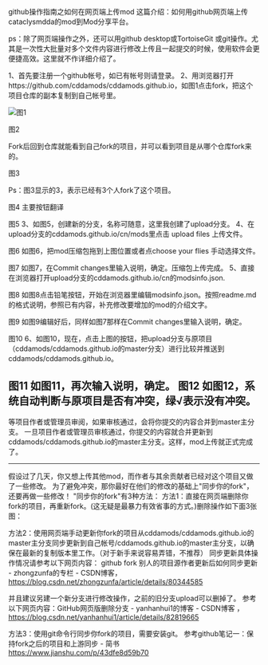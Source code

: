 github操作指南之如何在网页端上传mod
这篇介绍：如何用github网页端上传cataclysmdda的mod到Mod分享平台。

ps：除了网页端操作之外，还可以用github desktop或TortoiseGit 或git操作。尤其是一次性大批量对多个文件内容进行修改上传且一起提交的时候，使用软件会更便捷高效。这里就不作详细介绍了。

1、首先要注册一个github帐号，如已有帐号则请登录。
2、用浏览器打开https://github.com/cddamods/cddamods.github.io，如图1点击fork，把这个项目仓库的副本复制到自己帐号里。
 
![图1](https://upload-images.jianshu.io/upload_images/7643202-e011e66301c17649.gif?imageMogr2/auto-orient/strip)

 
图2

Fork后回到仓库就能看到自己fork的项目，并可以看到项目是从哪个仓库fork来的。
 
图3

Ps：图3显示的3，表示已经有3个人fork了这个项目。


 
图4 主要按钮翻译
 
图5
3、如图5，创建新的分支，名称可随意，这里我创建了upload分支。
4、在upload分支的cddamods.github.io/cn/mods里点击 upload files 上传文件。
 
图6
如图6，把mod压缩包拖到上图位置或者点choose your flies 手动选择文件。
 
图7
如图7，在Commit changes里输入说明，确定。压缩包上传完成。
5、直接在浏览器打开upload分支的cddamods.github.io/cn的modsinfo.json.
 
图8
如图8点击铅笔按钮，开始在浏览器里编辑modsinfo.json。按照readme.md的格式说明，参照已有内容，补充修改要增加的mod的介绍文字。

 
图9
如图9编辑好后，同样如图7那样在Commit changes里输入说明，确定。

 
图10
6、如图10，现在，点击上图的按钮，把upload分支与原项目（cddamods/cddamods.github.io的master分支）进行比较并推送到cddamods/cddamods.github.io。
 
图11
如图11，再次输入说明，确定。
 图12
如图12，系统自动判断与原项目是否有冲突，绿√表示没有冲突。
---------------------------------
等项目作者或管理员审阅，如果审核通过，会将你提交的内容合并到master主分支。
一旦项目作者或管理员审核通过，你提交的内容就合并更新到cddamods/cddamods.github.io的master主分支。这样，mod上传就正式完成了。

-------------------------
假设过了几天，你又想上传其他mod，而作者与其余贡献者已经对这个项目又做了一些修改。
为了避免冲突，那你最好在他们的修改的基础上"同步你的fork"，还要再做一些修改！
"同步你的fork"有3种方法：
方法1：直接在网页端删除你fork的项目，再重新fork。(这无疑是最暴力有效省事的方式。)删除操作如下面3张图：
 
 
 

方法2：使用网页端手动更新你fork的项目从cddamods/cddamods.github.io的master主分支同步更新到自己帐号/cddamods.github.io的master主分支，以确保在最新的复制版本里工作。（对于新手来说容易弄错，不推荐）
同步更新具体操作情况请参考以下网页内容：
github fork 别人的项目源作者更新后如何同步更新 - zhongzunfa的专栏 - CSDN博客，https://blog.csdn.net/zhongzunfa/article/details/80344585

并且建议另建一个新分支进行修改操作，之前的旧分支upload可以删掉了。
参考以下网页内容：GitHub网页版删除分支 - yanhanhui1的博客 - CSDN博客 ， https://blog.csdn.net/yanhanhui1/article/details/82819665

方法3：使用git命令行同步你fork的项目，需要安装git。
参考github笔记一：保持fork之后的项目和上游同步 - 简书
https://www.jianshu.com/p/43dfe8d59b70


